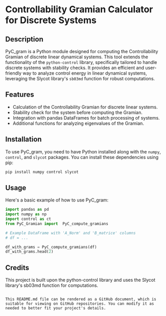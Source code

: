 # Controllability Gramian Calculator for Discrete Systems

## Description

PyC_gram is a Python module designed for computing the Controllability Gramian of discrete linear dynamical systems. This tool extends the functionality of the `python-control` library, specifically tailored to handle discrete systems with stability checks. It provides an efficient and user-friendly way to analyze control energy in linear dynamical systems, leveraging the Slycot library's `sb03md` function for robust computations.

## Features

- Calculation of the Controllability Gramian for discrete linear systems.
- Stability check for the system before computing the Gramian.
- Integration with pandas DataFrames for batch processing of systems.
- Additional functions for analyzing eigenvalues of the Gramian.

## Installation

To use PyC_gram, you need to have Python installed along with the `numpy`, `control`, and `slycot` packages. You can install these dependencies using pip:

```bash
pip install numpy control slycot
```

## Usage
Here's a basic example of how to use PyC_gram:

```python
import pandas as pd
import numpy as np
import control as ct
from PyC_Gramian import  PyC_compute_gramians

# Example DataFrame with 'A_Norm' and 'B_matrice' columns
# df = ...

df_with_grams = PyC_compute_gramians(df)
df_with_grams.head(2)
```

## Credits

This project is built upon the python-control library and uses the Slycot library's sb03md function for computations.

```vbent

This README.md file can be rendered as a GitHub document, which is suitable for viewing on GitHub repositories. You can modify it as needed to better fit your project's details.
```
